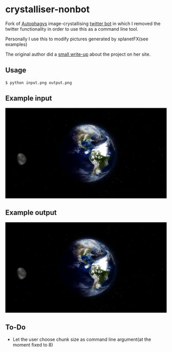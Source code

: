 # crystalliser-nonbot
Fork of [Autophagys](https://github.com/Autophagy) image-crystallising [twitter
bot](https://twitter.com/crystalliser) in which I removed the twitter
functionality in order to use this as a command line tool.

Personally I use this to modify pictures generated by xplanetFX(see examples)

The original author did a [small write-up](http://www.deadcells.org/crystalliser-twitter-bot/) 
about the project on her site.

## Usage
```
$ python input.png output.png
```

## Example input
![input](input.png)

## Example output
![output](output.png)

## To-Do
* Let the user choose chunk size as command line argument(at the moment fixed
  to 8)
